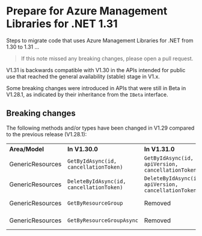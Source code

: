 # Prepare for Azure Management Libraries for .NET 1.31 #

Steps to migrate code that uses Azure Management Libraries for .NET from 1.30 to 1.31 ...

> If this note missed any breaking changes, please open a pull request.

V1.31 is backwards compatible with V1.30 in the APIs intended for public use that reached the general availability (stable) stage in V1.x.

Some breaking changes were introduced in APIs that were still in Beta in V1.28.1, as indicated by their inheritance from the `IBeta` interface.

## Breaking changes

The following methods and/or types have been changed in V1.29 compared to the previous release (V1.28.1):

<table>
  <tr>
    <th align=left>Area/Model</th>
    <th align=left>In V1.30.0</th>
    <th align=left>In V1.31.0</th>
    <th align=left>Remarks</th>
    <th align=left>Ref</th>
  </tr>
  <tr>
    <td align=left>GenericResources</td>
    <td align=left><code>GetByIdAsync(id, cancellationToken)</code></td>
    <td align=left><code>GetByIdAsync(id, apiVersion, cancellationToken)</code></td>
    <td align=left></td>
    <td align=left><a href="https://github.com/Azure/azure-libraries-for-net/pull/970">PR #970</th>
  </tr>
  <tr>
    <td align=left>GenericResources</td>
    <td align=left><code>DeleteByIdAsync(id, cancellationToken)</code></td>
    <td align=left><code>DeleteByIdAsync(id, apiVersion, cancellationToken)</code></td>
    <td align=left></td>
    <td align=left><a href="https://github.com/Azure/azure-libraries-for-net/pull/970">PR #970</th>
  </tr>
  <tr>
    <td align=left>GenericResources</td>
    <td align=left><code>GetByResourceGroup</code></td>
    <td align=left>Removed</td>
    <td align=left></td>
    <td align=left><a href="https://github.com/Azure/azure-libraries-for-net/pull/970">PR #970</th>
  </tr>
  <tr>
    <td align=left>GenericResources</td>
    <td align=left><code>GetByResourceGroupAsync</code></td>
    <td align=left>Removed</td>
    <td align=left></td>
    <td align=left><a href="https://github.com/Azure/azure-libraries-for-net/pull/970">PR #970</th>
  </tr>
</table>